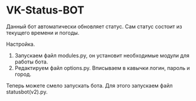 # VK-Status-BOT
Данный бот автоматически обновляет статус. Сам статус состоит из текущего времени и погоды. 

Настройка.
1. Запускаем файл modules.py, он установит необходимые модули для работы бота.
2. Редактируем файл options.py. Вписываем в кавычки логин, пароль и город.

Теперь можете смело запускать бота. Для этого запускаем файл statusbot(v2).py.
